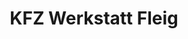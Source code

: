 ---
title: "KFZ Werkstatt Fleig"
url: /villingen-schwenningen/kfz-werkstatt-fleig/
shop: Autowerkstatt
---